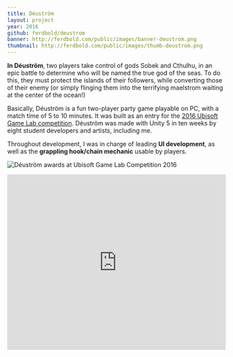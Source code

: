 ```yaml
---
title: Déuström
layout: project
year: 2016
github: ferdbold/deustrom
banner: http://ferdbold.com/public/images/banner-deustrom.png
thumbnail: http://ferdbold.com/public/images/thumb-deustrom.png
---
```


**In Déuström**, two players take control of gods Sobek and Cthulhu, in an epic battle to determine who will be named the true god of the seas. To do this, they must protect the islands of their followers, while converting those of their enemy (or simply flinging them into the terrifying maelstrom waiting at the center of the ocean!)

Basically, Déuström is a fun two-player party game playable on PC, with a match time of 5 to 10 minutes. It was built as an entry for the [2016 Ubisoft Game Lab competition](https://montreal.ubisoft.com/en/game-lab-competition/).
Déuström was made with Unity 5 in ten weeks by eight student developers and artists, including me.

Throughout development, I was in charge of leading **UI development**, as well as the **grappling hook/chain mechanic** usable by players.

![Déuström awards at Ubisoft Game Lab Competition 2016](http://www.laurierlajoie.com/wp-content/uploads/2016/04/20160412_prix_ubisoftgamelab.png)

<iframe width="100%" height="405px" src="https://www.youtube.com/embed/2XC0gpAUNrk" frameborder="0" allowfullscreen></iframe>
